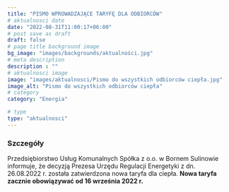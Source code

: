 ```yaml
---
title: "PISMO WPROWADZAJĄCE TARYFĘ DLA ODBIORCÓW"
# aktualnosci date
date: "2022-08-31T11:00:17+06:00"
# post save as draft
draft: false
# page title background image
bg_image: "images/backgrounds/aktualności.jpg"
# meta description
description : ""
# aktualnosci image
image: "images/aktualnosci/Pismo do wszystkich odbiorców ciepła.jpg"
image_alt: "Pismo do wszystkich odbiorców ciepła"
# category
category: "Energia"

# type
type: "aktualnosci"
---
```


### Szczegóły
Przedsiębiorstwo Usług Komunalnych Spółka z o.o. w Bornem Sulinowie informuje,
że decyzją Prezesa Urzędu Regulacji Energetyki z dn. 26.08.2022 r. została zatwierdzona 
nowa taryfa dla ciepła.
**Nowa taryfa zacznie obowiązywać od 16 września 2022 r.**
